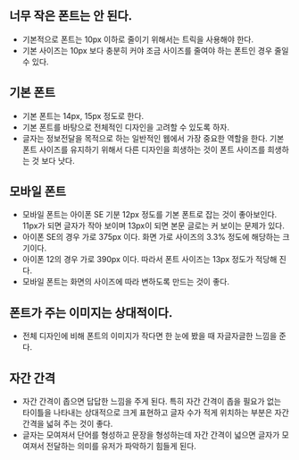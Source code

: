 ## 너무 작은 폰트는 안 된다.
- 기본적으로 폰트는 10px 이하로 줄이기 위해서는 트릭을 사용해야 한다.
- 기본 사이즈는 10px 보다 충분히 커야 조금 사이즈를 줄여야 하는 폰트인 경우 줄일 수 있다.

## 기본 폰트
- 기본 폰트는 14px, 15px 정도로 한다.
- 기본 폰트를 바탕으로 전체적인 디자인을 고려할 수 있도록 하자.
- 글자는 정보전달을 목적으로 하는 일반적인 웹에서 가장 중요한 역할을 한다. 기본 폰트 사이즈를 유지하기 위해서 다른 디자인을 희생하는 것이 폰트 사이즈를 희생하는 것 보다 낫다.

## 모바일 폰트
- 모바일 폰트는 아이폰 SE 기분 12px 정도를 기본 폰트로 잡는 것이 좋아보인다. 11px가 되면 글자가 작아 보이며 13px이 되면 본문 글로는 커 보이는 문제가 있다.
- 아이폰 SE의 경우 가로 375px 이다. 화면 가로 사이즈의 3.3% 정도에 해당하는 크기이다.
- 아이폰 12의 경우 가로 390px 이다. 따라서 폰트 사이즈는 13px 정도가 적당해 진다.
- 모바일 폰트는 화면의 사이즈에 따라 변하도록 만드는 것이 좋다.

## 폰트가 주는 이미지는 상대적이다.
- 전체 디자인에 비해 폰트의 이미지가 작다면 한 눈에 봤을 때 자글자글한 느낌을 준다.

## 자간 간격
- 자간 간격이 좁으면 답답한 느낌을 주게 된다. 특히 자간 간격이 좁을 필요가 없는 타이틀을 나타내는 상대적으로 크게 표현하고 글자 수가 적게 위치하는 부분은 자간 간격을 넓혀 주는 것이 좋다.
- 글자는 모여져서 단어를 형성하고 문장을 형성하는데 자간 간격이 넓으면 글자가 모여져서 전달하는 의미를 유저가 파악하기 힘들게 된다. 

